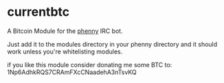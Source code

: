 currentbtc
==========

A Bitcoin Module for the [phenny](http://inamidst.com/phenny/) IRC bot.

Just add it to the modules directory in your phenny directory and it should work unless you're whitelisting modules.

if you like this module consider donating me some BTC to:
    1Np6AdhkRQS7CRAmFXcCNaadehA3nTsvKQ
